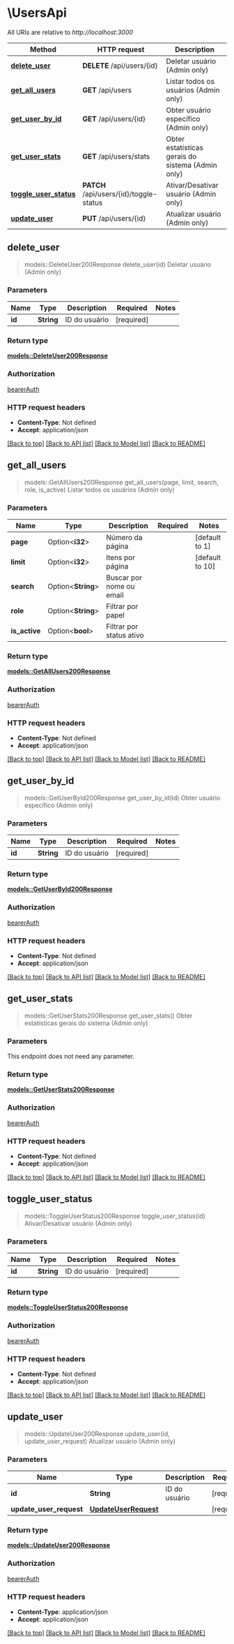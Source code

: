 # \UsersApi

All URIs are relative to *http://localhost:3000*

Method | HTTP request | Description
------------- | ------------- | -------------
[**delete_user**](UsersApi.md#delete_user) | **DELETE** /api/users/{id} | Deletar usuário (Admin only)
[**get_all_users**](UsersApi.md#get_all_users) | **GET** /api/users | Listar todos os usuários (Admin only)
[**get_user_by_id**](UsersApi.md#get_user_by_id) | **GET** /api/users/{id} | Obter usuário específico (Admin only)
[**get_user_stats**](UsersApi.md#get_user_stats) | **GET** /api/users/stats | Obter estatísticas gerais do sistema (Admin only)
[**toggle_user_status**](UsersApi.md#toggle_user_status) | **PATCH** /api/users/{id}/toggle-status | Ativar/Desativar usuário (Admin only)
[**update_user**](UsersApi.md#update_user) | **PUT** /api/users/{id} | Atualizar usuário (Admin only)



## delete_user

> models::DeleteUser200Response delete_user(id)
Deletar usuário (Admin only)

### Parameters


Name | Type | Description  | Required | Notes
------------- | ------------- | ------------- | ------------- | -------------
**id** | **String** | ID do usuário | [required] |

### Return type

[**models::DeleteUser200Response**](deleteUser_200_response.md)

### Authorization

[bearerAuth](../README.md#bearerAuth)

### HTTP request headers

- **Content-Type**: Not defined
- **Accept**: application/json

[[Back to top]](#) [[Back to API list]](../README.md#documentation-for-api-endpoints) [[Back to Model list]](../README.md#documentation-for-models) [[Back to README]](../README.md)


## get_all_users

> models::GetAllUsers200Response get_all_users(page, limit, search, role, is_active)
Listar todos os usuários (Admin only)

### Parameters


Name | Type | Description  | Required | Notes
------------- | ------------- | ------------- | ------------- | -------------
**page** | Option<**i32**> | Número da página |  |[default to 1]
**limit** | Option<**i32**> | Itens por página |  |[default to 10]
**search** | Option<**String**> | Buscar por nome ou email |  |
**role** | Option<**String**> | Filtrar por papel |  |
**is_active** | Option<**bool**> | Filtrar por status ativo |  |

### Return type

[**models::GetAllUsers200Response**](getAllUsers_200_response.md)

### Authorization

[bearerAuth](../README.md#bearerAuth)

### HTTP request headers

- **Content-Type**: Not defined
- **Accept**: application/json

[[Back to top]](#) [[Back to API list]](../README.md#documentation-for-api-endpoints) [[Back to Model list]](../README.md#documentation-for-models) [[Back to README]](../README.md)


## get_user_by_id

> models::GetUserById200Response get_user_by_id(id)
Obter usuário específico (Admin only)

### Parameters


Name | Type | Description  | Required | Notes
------------- | ------------- | ------------- | ------------- | -------------
**id** | **String** | ID do usuário | [required] |

### Return type

[**models::GetUserById200Response**](getUserById_200_response.md)

### Authorization

[bearerAuth](../README.md#bearerAuth)

### HTTP request headers

- **Content-Type**: Not defined
- **Accept**: application/json

[[Back to top]](#) [[Back to API list]](../README.md#documentation-for-api-endpoints) [[Back to Model list]](../README.md#documentation-for-models) [[Back to README]](../README.md)


## get_user_stats

> models::GetUserStats200Response get_user_stats()
Obter estatísticas gerais do sistema (Admin only)

### Parameters

This endpoint does not need any parameter.

### Return type

[**models::GetUserStats200Response**](getUserStats_200_response.md)

### Authorization

[bearerAuth](../README.md#bearerAuth)

### HTTP request headers

- **Content-Type**: Not defined
- **Accept**: application/json

[[Back to top]](#) [[Back to API list]](../README.md#documentation-for-api-endpoints) [[Back to Model list]](../README.md#documentation-for-models) [[Back to README]](../README.md)


## toggle_user_status

> models::ToggleUserStatus200Response toggle_user_status(id)
Ativar/Desativar usuário (Admin only)

### Parameters


Name | Type | Description  | Required | Notes
------------- | ------------- | ------------- | ------------- | -------------
**id** | **String** | ID do usuário | [required] |

### Return type

[**models::ToggleUserStatus200Response**](toggleUserStatus_200_response.md)

### Authorization

[bearerAuth](../README.md#bearerAuth)

### HTTP request headers

- **Content-Type**: Not defined
- **Accept**: application/json

[[Back to top]](#) [[Back to API list]](../README.md#documentation-for-api-endpoints) [[Back to Model list]](../README.md#documentation-for-models) [[Back to README]](../README.md)


## update_user

> models::UpdateUser200Response update_user(id, update_user_request)
Atualizar usuário (Admin only)

### Parameters


Name | Type | Description  | Required | Notes
------------- | ------------- | ------------- | ------------- | -------------
**id** | **String** | ID do usuário | [required] |
**update_user_request** | [**UpdateUserRequest**](UpdateUserRequest.md) |  | [required] |

### Return type

[**models::UpdateUser200Response**](updateUser_200_response.md)

### Authorization

[bearerAuth](../README.md#bearerAuth)

### HTTP request headers

- **Content-Type**: application/json
- **Accept**: application/json

[[Back to top]](#) [[Back to API list]](../README.md#documentation-for-api-endpoints) [[Back to Model list]](../README.md#documentation-for-models) [[Back to README]](../README.md)

